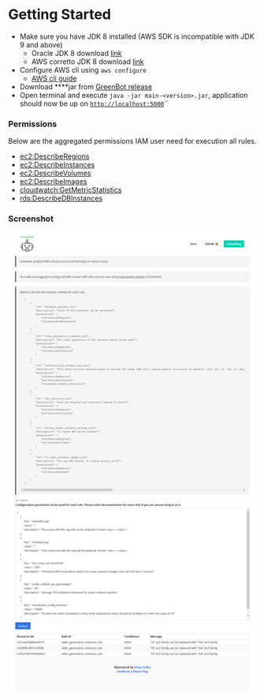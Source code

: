 # Getting Started

* Make sure you have JDK 8 installed \(AWS SDK is incompatible with JDK 9 and above\)
  * Oracle JDK 8 download [link](https://www.oracle.com/java/technologies/javase/javase8-archive-downloads.html)
  * AWS corretto JDK 8 download [link](https://docs.aws.amazon.com/corretto/latest/corretto-8-ug/downloads-list.html)
* Configure AWS cli using `aws configure`
  * [AWS cli guide](https://docs.aws.amazon.com/cli/latest/userguide/cli-chap-welcome.html)
* Download ****jar from [GreenBot release](https://github.com/vinay-lodha/greenbot/releases)
* Open terminal and execute `java -jar main-<version>.jar`, application should now be up on [`http://localhost:5000`](http://localhost:5000)\`\`

### Permissions

Below are the aggregated permissions IAM user need for execution all rules.

* [ec2:DescribeRegions](https://docs.aws.amazon.com/AWSEC2/latest/APIReference/API_DescribeRegions.html)
* [ec2:DescribeInstances](https://docs.aws.amazon.com/AWSEC2/latest/APIReference/API_DescribeInstances.html)
* [ec2:DescribeVolumes](https://docs.aws.amazon.com/AWSEC2/latest/APIReference/API_DescribeVolumes.html)
* [ec2:DescribeImages](https://docs.aws.amazon.com/AWSEC2/latest/APIReference/API_DescribeImages.html)
* [cloudwatch:GetMetricStatistics](https://docs.aws.amazon.com/AmazonCloudWatch/latest/APIReference/API_GetMetricStatistics.html)
* [rds:DescribeDBInstances](https://docs.aws.amazon.com/cli/latest/reference/rds/describe-db-instances.html)

### Screenshot

![](.gitbook/assets/screenshot_1.png)



